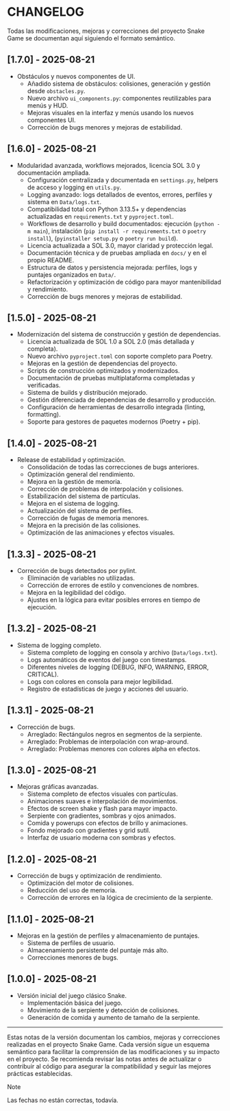 # CHANGELOG

Todas las modificaciones, mejoras y correcciones del proyecto Snake Game se documentan aquí siguiendo el formato semántico.

## [1.7.0] - 2025-08-21
- Obstáculos y nuevos componentes de UI.
	- Añadido sistema de obstáculos: colisiones, generación y gestión desde `obstacles.py`.
	- Nuevo archivo `ui_components.py`: componentes reutilizables para menús y HUD.
	- Mejoras visuales en la interfaz y menús usando los nuevos componentes UI.
	- Corrección de bugs menores y mejoras de estabilidad.

## [1.6.0] - 2025-08-21
- Modularidad avanzada, workflows mejorados, licencia SOL 3.0 y documentación ampliada.
	- Configuración centralizada y documentada en `settings.py`, helpers de acceso y logging en `utils.py`.
	- Logging avanzado: logs detallados de eventos, errores, perfiles y sistema en `Data/logs.txt`.
	- Compatibilidad total con Python 3.13.5+ y dependencias actualizadas en `requirements.txt` y `pyproject.toml`.
	- Workflows de desarrollo y build documentados: ejecución (`python -m main`), instalación (`pip install -r requirements.txt` o `poetry install`), (`pyinstaller setup.py` o `poetry run build`).
	- Licencia actualizada a SOL 3.0, mayor claridad y protección legal.
	- Documentación técnica y de pruebas ampliada en `docs/` y en el propio README.
	- Estructura de datos y persistencia mejorada: perfiles, logs y puntajes organizados en `Data/`.
	- Refactorización y optimización de código para mayor mantenibilidad y rendimiento.
	- Corrección de bugs menores y mejoras de estabilidad.

## [1.5.0] - 2025-08-21
- Modernización del sistema de construcción y gestión de dependencias.
	- Licencia actualizada de SOL 1.0 a SOL 2.0 (más detallada y completa).
	- Nuevo archivo `pyproject.toml` con soporte completo para Poetry.
	- Mejoras en la gestión de dependencias del proyecto.
	- Scripts de construcción optimizados y modernizados.
	- Documentación de pruebas multiplataforma completadas y verificadas.
	- Sistema de builds y distribución mejorado.
	- Gestión diferenciada de dependencias de desarrollo y producción.
	- Configuración de herramientas de desarrollo integrada (linting, formatting).
	- Soporte para gestores de paquetes modernos (Poetry + pip).

## [1.4.0] - 2025-08-21
- Release de estabilidad y optimización.
	- Consolidación de todas las correcciones de bugs anteriores.
	- Optimización general del rendimiento.
	- Mejora en la gestión de memoria.
	- Corrección de problemas de interpolación y colisiones.
	- Estabilización del sistema de partículas.
	- Mejora en el sistema de logging.
	- Actualización del sistema de perfiles.
	- Corrección de fugas de memoria menores.
	- Mejora en la precisión de las colisiones.
	- Optimización de las animaciones y efectos visuales.

## [1.3.3] - 2025-08-21
- Corrección de bugs detectados por pylint.
	- Eliminación de variables no utilizadas.
	- Corrección de errores de estilo y convenciones de nombres.
	- Mejora en la legibilidad del código.
	- Ajustes en la lógica para evitar posibles errores en tiempo de ejecución.

## [1.3.2] - 2025-08-21
- Sistema de logging completo.
	- Sistema completo de logging en consola y archivo (`Data/logs.txt`).
	- Logs automáticos de eventos del juego con timestamps.
	- Diferentes niveles de logging (DEBUG, INFO, WARNING, ERROR, CRITICAL).
	- Logs con colores en consola para mejor legibilidad.
	- Registro de estadísticas de juego y acciones del usuario.

## [1.3.1] - 2025-08-21
- Corrección de bugs.
	- Arreglado: Rectángulos negros en segmentos de la serpiente.
	- Arreglado: Problemas de interpolación con wrap-around.
	- Arreglado: Problemas menores con colores alpha en efectos.

## [1.3.0] - 2025-08-21
- Mejoras gráficas avanzadas.
	- Sistema completo de efectos visuales con partículas.
	- Animaciones suaves e interpolación de movimientos.
	- Efectos de screen shake y flash para mayor impacto.
	- Serpiente con gradientes, sombras y ojos animados.
	- Comida y powerups con efectos de brillo y animaciones.
	- Fondo mejorado con gradientes y grid sutil.
	- Interfaz de usuario moderna con sombras y efectos.

## [1.2.0] - 2025-08-21
- Corrección de bugs y optimización de rendimiento.
	- Optimización del motor de colisiones.
	- Reducción del uso de memoria.
	- Corrección de errores en la lógica de crecimiento de la serpiente.

## [1.1.0] - 2025-08-21
- Mejoras en la gestión de perfiles y almacenamiento de puntajes.
	- Sistema de perfiles de usuario.
	- Almacenamiento persistente del puntaje más alto.
	- Correcciones menores de bugs.

## [1.0.0] - 2025-08-21
- Versión inicial del juego clásico Snake.
	- Implementación básica del juego.
	- Movimiento de la serpiente y detección de colisiones.
	- Generación de comida y aumento de tamaño de la serpiente.

---

Estas notas de la versión documentan los cambios, mejoras y correcciones realizadas en el proyecto Snake Game. Cada versión sigue un esquema semántico para facilitar la comprensión de las modificaciones y su impacto en el proyecto. Se recomienda revisar las notas antes de actualizar o contribuir al código para asegurar la compatibilidad y seguir las mejores prácticas establecidas.

> [!NOTE]
> Las fechas no están correctas, todavía.

